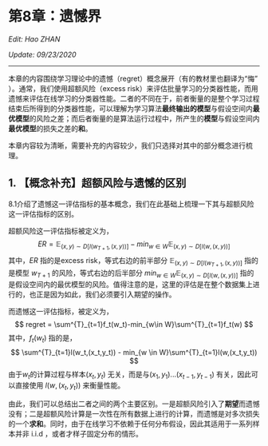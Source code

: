 # 第8章：遗憾界

*Edit: Hao ZHAN*

*Update: 09/23/2020*

---

本章的内容围绕学习理论中的遗憾（regret）概念展开（有的教材里也翻译为“悔” ）。通常，我们使用超额风险（excess risk）来评估批量学习的分类器性能，而用遗憾来评估在线学习的分类器性能。二者的不同在于，前者衡量的是整个学习过程结束后所得到的分类器性能，可以理解为学习算法**最终输出的模型**与假设空间内**最优模型**的风险之差；而后者衡量的是算法运行过程中，所产生的**模型**与假设空间内**最优模型**的损失之差的**和**。

本章内容较为清晰，需要补充的内容较少，我们只选择对其中的部分概念进行梳理。



## 1. 【概念补充】超额风险与遗憾的区别

8.1介绍了遗憾这一评估指标的基本概念，我们在此基础上梳理一下其与超额风险这一评估指标的区别。

超额风险这一评估指标被定义为，
$$
ER = \mathbb{E}_{(x,y)\sim D[l(w_{T+1},(x,y))]} - min_{w \in W} \mathbb{E}_{(x,y)\sim D[l(w,(x,y))]}
$$
其中，$ER$ 指的是excess risk，等式右边的前半部分 $\mathbb{E}_{(x,y)\sim D[l(w_{T+1},(x,y))]}$ 指的是模型 $w_{T+1}$ 的风险，等式右边的后半部分 $min_{w \in W} \mathbb{E}_{(x,y)\sim D[l(w,(x,y))]}$ 指的是假设空间内的最优模型的风险。值得注意的是，这里的评估是在整个数据集上进行的，也正是因为如此，我们必须要引入期望的操作。

而遗憾这一评估指标，被定义为，
$$
regret = \sum^{T}_{t=1}f_t(w_t)-min_{w\in W}\sum^{T}_{t=1}f_t(w)
$$
其中，$f_t(w_t)$ 指的是，
$$
\sum^{T}_{t=1}l(w_t,(x_t,y_t)) - min_{w \in W}\sum^{T}_{t=1}l(w,(x_t,y_t))
$$
由于$w_t$的计算过程与样本$(x_t,y_t)$ 无关，而是与$(x_1,y_1)...(x_{t-1},y_{t-1})$ 有关，因此可以直接使用 $l(w,(x_t,y_t))$ 来衡量性能。

由此，我们可以总结出二者之间的两个主要区别。一是超额风险引入了**期望**而遗憾没有；二是超额风险计算是一次性在所有数据上进行的计算，而遗憾是对多次损失的一个**求和**。同时，由于在线学习不依赖于任何分布假设，因此其适用于一系列样本并非 i.i.d ，或者才样子固定分布的情形。

